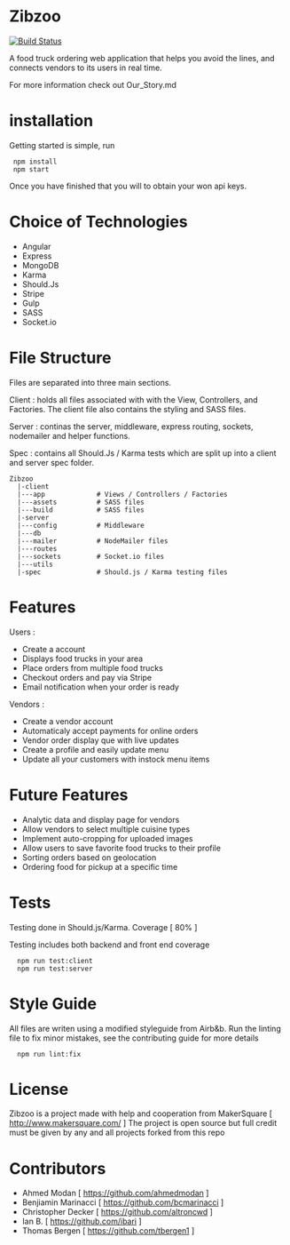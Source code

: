 # Zibzoo

[![Build Status](https://travis-ci.org/unforgitables/zibzoo.svg?branch=master)](https://travis-ci.org/unforgitables/zibzoo)

A food truck ordering web application that helps you avoid the lines, and connects vendors to its users in real time.

For more information check out Our_Story.md

# installation
Getting started is simple, run
```
 npm install
 npm start
```
Once you have finished that you will to obtain your won api keys.

# Choice of Technologies
- Angular
- Express
- MongoDB
- Karma
- Should.Js
- Stripe
- Gulp
- SASS
- Socket.io

# File Structure
Files are separated into three main sections.

Client : holds all files associated with with the View, Controllers, and Factories.  The client file also contains the styling and SASS files.

Server : continas the server, middleware, express routing, sockets, nodemailer and helper functions.

Spec : contains all Should.Js / Karma tests which are split up into a client and server spec folder.
```
Zibzoo
  |-client
  |---app             # Views / Controllers / Factories
  |---assets          # SASS files
  |---build           # SASS files
  |-server
  |---config          # Middleware
  |---db
  |---mailer          # NodeMailer files
  |---routes
  |---sockets         # Socket.io files
  |---utils
  |-spec              # Should.js / Karma testing files

```
# Features
Users :
- Create a account
- Displays food trucks in your area
- Place orders from multiple food trucks
- Checkout orders and pay via Stripe
- Email notification when your order is ready

Vendors :
- Create a vendor account
- Automaticaly accept payments for online orders
- Vendor order display que with live updates
- Create a profile and easily update menu
- Update all your customers with instock menu items

# Future Features
- Analytic data and display page for vendors
- Allow vendors to select multiple cuisine types
- Implement auto-cropping for uploaded images
- Allow users to save favorite food trucks to their profile
- Sorting orders based on geolocation
- Ordering food for pickup at a specific time

# Tests
Testing done in Should.js/Karma.  Coverage [ 80% ]

Testing includes both backend and front end coverage
```
  npm run test:client
  npm run test:server
```

# Style Guide
All files are writen using a modified styleguide from Airb&b.
Run the linting file to fix minor mistakes, see the contributing guide for more details
```
  npm run lint:fix
```

# License
  Zibzoo is a project made with help and cooperation from MakerSquare [ http://www.makersquare.com/ ]
  The project is open source but full credit must be given by any and all projects forked from this repo

# Contributors
- Ahmed Modan [ https://github.com/ahmedmodan ]
- Benjiamin Marinacci [ https://github.com/bcmarinacci ]
- Christopher Decker [ https://github.com/altroncwd ]
- Ian B. [ https://github.com/ibari ]
- Thomas Bergen [ https://github.com/tbergen1 ]


